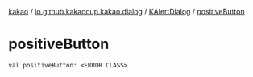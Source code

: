 [kakao](../../index.md) / [io.github.kakaocup.kakao.dialog](../index.md) / [KAlertDialog](index.md) / [positiveButton](./positive-button.md)

# positiveButton

`val positiveButton: <ERROR CLASS>`